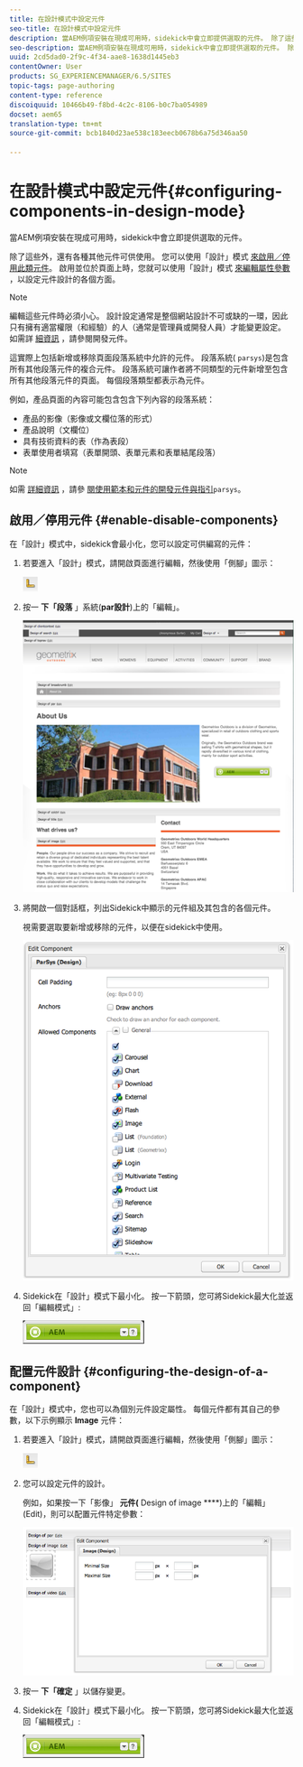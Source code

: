 ```yaml
---
title: 在設計模式中設定元件
seo-title: 在設計模式中設定元件
description: 當AEM例項安裝在現成可用時，sidekick中會立即提供選取的元件。 除了這些外，還有各種其他元件可供使用。 您可以使用「設計」模式來啟用／停用此類元件。
seo-description: 當AEM例項安裝在現成可用時，sidekick中會立即提供選取的元件。 除了這些外，還有各種其他元件可供使用。 您可以使用「設計」模式來啟用／停用此類元件。
uuid: 2cd5dad0-2f9c-4f34-aae8-1638d1445eb3
contentOwner: User
products: SG_EXPERIENCEMANAGER/6.5/SITES
topic-tags: page-authoring
content-type: reference
discoiquuid: 10466b49-f8bd-4c2c-8106-b0c7ba054989
docset: aem65
translation-type: tm+mt
source-git-commit: bcb1840d23ae538c183eecb0678b6a75d346aa50

---
```



# 在設計模式中設定元件{#configuring-components-in-design-mode}

當AEM例項安裝在現成可用時，sidekick中會立即提供選取的元件。

除了這些外，還有各種其他元件可供使用。 您可以使用「設計」模式 [來啟用／停用此類元件](#enabledisablecomponentsusingdesignmode)。 啟用並位於頁面上時，您就可以使用「設計」模式 [來編輯屬性參數](#configuringcomponentsusingdesignmode) ，以設定元件設計的各個方面。

>[!NOTE]
>
>編輯這些元件時必須小心。 設計設定通常是整個網站設計不可或缺的一環，因此只有擁有適當權限（和經驗）的人（通常是管理員或開發人員）才能變更設定。 如需詳 [細資訊](/help/sites-developing/components.md) ，請參閱開發元件。

這實際上包括新增或移除頁面段落系統中允許的元件。 段落系統( `parsys`)是包含所有其他段落元件的複合元件。 段落系統可讓作者將不同類型的元件新增至包含所有其他段落元件的頁面。 每個段落類型都表示為元件。

例如，產品頁面的內容可能包含包含下列內容的段落系統：

* 產品的影像（影像或文欄位落的形式）
* 產品說明（文欄位）
* 具有技術資料的表（作為表段）
* 表單使用者填寫（表單開頭、表單元素和表單結尾段落）

>[!NOTE]
>
>如需 [詳細資訊](/help/sites-developing/components.md#paragraphsystem) ，請參 [閱使用範本和元件的開發元件與指引](/help/sites-developing/dev-guidelines-bestpractices.md#guidelines-for-using-templates-and-components)`parsys`。

## 啟用／停用元件 {#enable-disable-components}

在「設計」模式中，sidekick會最小化，您可以設定可供編寫的元件：

1. 若要進入「設計」模式，請開啟頁面進行編輯，然後使用「側腳」圖示：

   ![](do-not-localize/chlimage_1.png)

1. 按一 **下「段落** 」系統(**par設計**)上的「編輯」。

   ![screen_shot_2012-02-08at102726am](assets/screen_shot_2012-02-08at102726am.png)

1. 將開啟一個對話框，列出Sidekick中顯示的元件組及其包含的各個元件。

   視需要選取要新增或移除的元件，以便在sidekick中使用。

   ![screen_shot_2012-02-08at103407am](assets/screen_shot_2012-02-08at103407am.png)

1. Sidekick在「設計」模式下最小化。 按一下箭頭，您可將Sidekick最大化並返回「編輯模式」:

   ![](do-not-localize/sidekick-collapsed.png)

## 配置元件設計 {#configuring-the-design-of-a-component}

在「設計」模式中，您也可以為個別元件設定屬性。 每個元件都有其自己的參數，以下示例顯示 **Image** 元件：

1. 若要進入「設計」模式，請開啟頁面進行編輯，然後使用「側腳」圖示：

   ![](do-not-localize/chlimage_1-1.png)

1. 您可以設定元件的設計。

   例如，如果按一下「影像」 **元件(** Design of image ****)上的「編輯」(Edit)，則可以配置元件特定參數：

   ![chlimage_1-5](assets/chlimage_1-5.png)

1. 按一 **下「確定** 」以儲存變更。

1. Sidekick在「設計」模式下最小化。 按一下箭頭，您可將Sidekick最大化並返回「編輯模式」:

   ![](do-not-localize/sidekick-collapsed-1.png)
